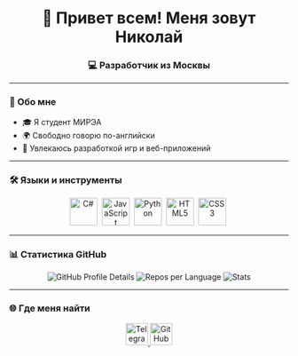 <div id="header" align="center">
  <h1>👋 Привет всем! Меня зовут Николай</h1>
  <h3>💻 Разработчик из Москвы</h3>
</div>

---

### 🚀 Обо мне
- 🎓 Я студент МИРЭА
- 🌍 Свободно говорю по-английски
- 🧩 Увлекаюсь разработкой игр и веб-приложений

---

### 🛠️ Языки и инструменты
<div align="center">
  <img src="https://cdn.jsdelivr.net/gh/devicons/devicon/icons/csharp/csharp-original.svg" title="C#" alt="C#" width="50" height="50"/>&nbsp;
  <img src="https://cdn.jsdelivr.net/gh/devicons/devicon/icons/javascript/javascript-original.svg" title="JavaScript" alt="JavaScript" width="50" height="50"/>&nbsp;
  <img src="https://cdn.jsdelivr.net/gh/devicons/devicon/icons/python/python-original.svg" title="Python" alt="Python" width="50" height="50"/>&nbsp;
  <img src="https://cdn.jsdelivr.net/gh/devicons/devicon/icons/html5/html5-original.svg" title="HTML5" alt="HTML5" width="50" height="50"/>&nbsp;
  <img src="https://cdn.jsdelivr.net/gh/devicons/devicon/icons/css3/css3-original.svg" title="CSS3" alt="CSS3" width="50" height="50"/>&nbsp;
</div>

---

### 📊 Статистика GitHub
<div align="center">
  <img src="http://github-profile-summary-cards.vercel.app/api/cards/profile-details?username=NionNet2020&theme=radical" alt="GitHub Profile Details"/>
  <img src="http://github-profile-summary-cards.vercel.app/api/cards/repos-per-language?username=NionNet2020&theme=radical" alt="Repos per Language"/>
  <img src="http://github-profile-summary-cards.vercel.app/api/cards/stats?username=NionNet2020&theme=radical" alt="Stats"/>
</div>

---

### 🌐 Где меня найти
<div align="center">
  <a href="https://t.me/your-profile" target="_blank">
    <img src="https://upload.wikimedia.org/wikipedia/commons/8/82/Telegram_logo.svg" title="Telegram" alt="Telegram" width="40" height="40"/>
  </a>
  <a href="https://github.com/NionNet2020" target="_blank">
    <img src="https://cdn.jsdelivr.net/gh/devicons/devicon/icons/github/github-original.svg" title="GitHub" alt="GitHub" width="40" height="40"/>
  </a>
</div>
